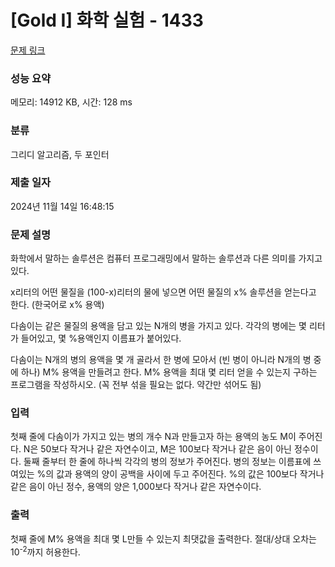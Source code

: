 # [Gold I] 화학 실험 - 1433 

[문제 링크](https://www.acmicpc.net/problem/1433) 

### 성능 요약

메모리: 14912 KB, 시간: 128 ms

### 분류

그리디 알고리즘, 두 포인터

### 제출 일자

2024년 11월 14일 16:48:15

### 문제 설명

<p>화학에서 말하는 솔루션은 컴퓨터 프로그래밍에서 말하는 솔루션과 다른 의미를 가지고 있다.</p>

<p>x리터의 어떤 물질을 (100-x)리터의 물에 넣으면 어떤 물질의 x% 솔루션을 얻는다고 한다. (한국어로 x% 용액)</p>

<p>다솜이는 같은 물질의 용액을 담고 있는 N개의 병을 가지고 있다. 각각의 병에는 몇 리터가 들어있고, 몇 %용액인지 이름표가 붙어있다.</p>

<p>다솜이는 N개의 병의 용액을 몇 개 골라서 한 병에 모아서 (빈 병이 아니라 N개의 병 중에 하나) M% 용액을 만들려고 한다. M% 용액을 최대 몇 리터 얻을 수 있는지 구하는 프로그램을 작성하시오. (꼭 전부 섞을 필요는 없다. 약간만 섞어도 됨)</p>

### 입력 

 <p>첫째 줄에 다솜이가 가지고 있는 병의 개수 N과 만들고자 하는 용액의 농도 M이 주어진다. N은 50보다 작거나 같은 자연수이고, M은 100보다 작거나 같은 음이 아닌 정수이다. 둘째 줄부터 한 줄에 하나씩 각각의 병의 정보가 주어진다. 병의 정보는 이름표에 쓰여있는 %의 값과 용액의 양이 공백을 사이에 두고 주어진다. %의 값은 100보다 작거나 같은 음이 아닌 정수, 용액의 양은 1,000보다 작거나 같은 자연수이다.</p>

### 출력 

 <p>첫째 줄에 M% 용액을 최대 몇 L만들 수 있는지 최댓값을 출력한다. 절대/상대 오차는 10<sup>-2</sup>까지 허용한다.</p>

